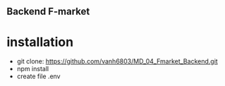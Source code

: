 ## Backend F-market 

# installation

- git clone: https://github.com/vanh6803/MD_04_Fmarket_Backend.git
- npm install
- create file .env